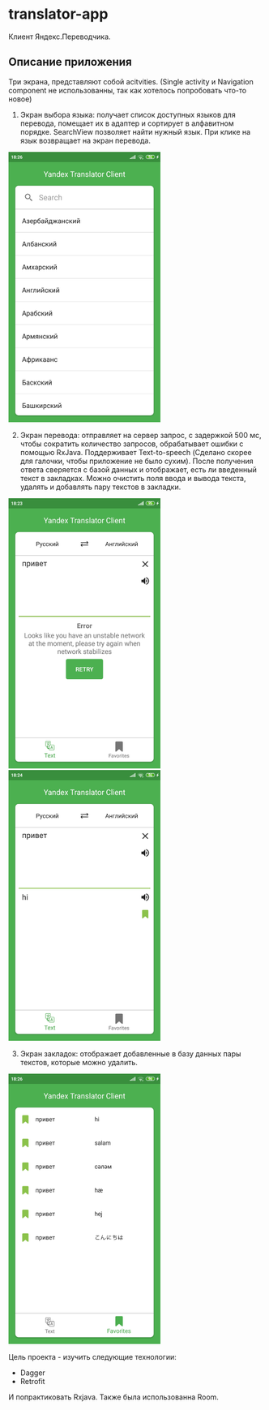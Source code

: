 # translator-app
Клиент Яндекс.Переводчика.

## Описание приложения
Три экрана, представляют собой acitvities. (Single activity и Navigation component не использованны, так как хотелось попробовать что-то новое)
1. Экран выбора языка: получает список доступных языков для перевода, помещает их в адаптер и сортирует в алфавитном порядке. SearchView позволяет найти нужный язык. При клике на язык возвращает на экран перевода. 
<img src="images/Screenshot_2020-04-15-18-26-09-083_siyateagan.example.translatorapp.jpg" width="300" >

2. Экран перевода: отправляет на сервер запрос, с задержкой 500 мс, чтобы сократить количество запросов, обрабатывает ошибки с помощью RxJava. Поддерживает Text-to-speech (Сделано скорее для галочки, чтобы приложение не было сухим). После получения ответа сверяется с базой данных и отображает, есть ли введенный текст в закладках. Можно очистить поля ввода и вывода текста, удалять и добавлять пару текстов в закладки.

<img src="images/Screenshot_2020-04-15-18-23-48-599_siyateagan.example.translatorapp.jpg" width="300" > <img src="images/Screenshot_2020-04-15-18-24-02-587_siyateagan.example.translatorapp.jpg" width="300" >

3. Экран закладок: отображает добавленные в базу данных пары текстов, которые можно удалить.
<img src="images/Screenshot_2020-04-15-18-26-04-286_siyateagan.example.translatorapp.jpg" width="300" >

Цель проекта - изучить следующие технологии:
* Dagger
* Retrofit

И попрактиковать Rxjava. Также была использованна Room.



